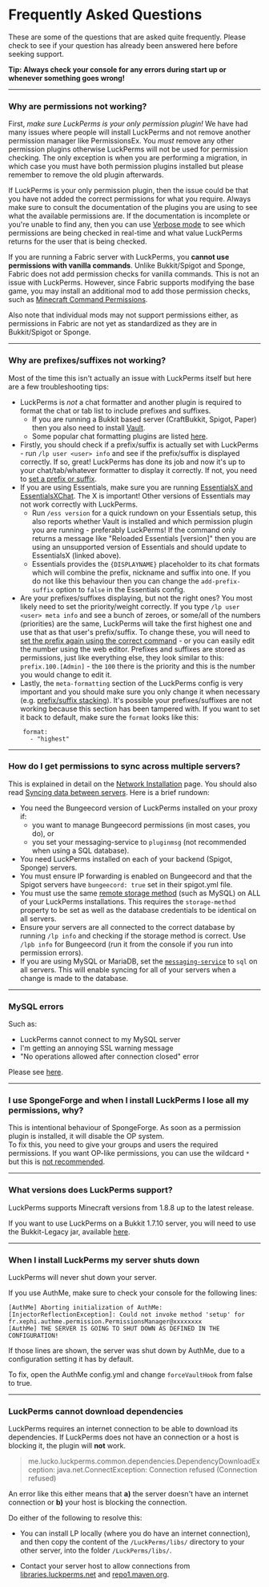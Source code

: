 # Frequently Asked Questions
These are some of the questions that are asked quite frequently. Please check to see if your question has already been answered here before seeking support.

**Tip: Always check your console for any errors during start up or whenever something goes wrong!**

***

### Why are permissions not working?
First, *make sure LuckPerms is your only permission plugin!* We have had many issues where people will install LuckPerms and not remove another permission manager like PermissionsEx. You *must* remove any other permission plugins otherwise LuckPerms will not be used for permission checking. The only exception is when you are performing a migration, in which case you must have both permission plugins installed but please remember to remove the old plugin afterwards.

If LuckPerms is your only permission plugin, then the issue could be that you have not added the correct permissions for what you require. Always make sure to consult the documentation of the plugins you are using to see what the available permissions are. If the documentation is incomplete or you're unable to find any, then you can use [Verbose mode](Verbose) to see which permissions are being checked in real-time and what value LuckPerms returns for the user that is being checked.

If you are running a Fabric server with LuckPerms, you **cannot use permissions with vanilla commands**. Unlike Bukkit/Spigot and Sponge, Fabric does not add permission checks for vanilla commands. This is not an issue with LuckPerms. However, since Fabric supports modifying the base game, you may install an additional mod to add those permission checks, such as [Minecraft Command Permissions](https://github.com/lucko/minecraft-command-permissions-fabric).

Also note that individual mods may not support permissions either, as permissions in Fabric are not yet as standardized as they are in Bukkit/Spigot or Sponge.

***

### Why are prefixes/suffixes not working?
Most of the time this isn't actually an issue with LuckPerms itself but here are a few troubleshooting tips:

- LuckPerms is *not* a chat formatter and another plugin is required to format the chat or tab list to include prefixes and suffixes.
  - If you are running a Bukkit based server (CraftBukkit, Spigot, Paper) then you also need to install [Vault](https://dev.bukkit.org/bukkit-plugins/vault/).
  - Some popular chat formatting plugins are listed [here](Prefixes,-Suffixes-&-Meta#displaying-prefixes-and-suffixes).
- Firstly, you should check if a prefix/suffix is actually set with LuckPerms - run `/lp user <user> info` and see if the prefix/suffix is displayed correctly. If so, great! LuckPerms has done its job and now it's up to your chat/tab/whatever formatter to display it correctly. If not, you need to [set a prefix or suffix](Prefixes,-Suffixes-&-Meta).
- If you are using Essentials, make sure you are running [EssentialsX and EssentialsXChat](https://ci.ender.zone/job/EssentialsX/). The X is important! Other versions of Essentials may not work correctly with LuckPerms.
  - Run `/ess version` for a quick rundown on your Essentials setup, this also reports whether Vault is installed and which permission plugin you are running - preferably LuckPerms! If the command only returns a message like "Reloaded Essentials [version]" then you are using an unsupported version of Essentials and should update to EssentialsX (linked above).
  - Essentials provides the `{DISPLAYNAME}` placeholder to its chat formats which will combine the prefix, nickname and suffix into one. If you do not like this behaviour then you can change the `add-prefix-suffix` option to `false` in the Essentials config.
- Are your prefixes/suffixes displaying, but not the right ones? You most likely need to set the priority/weight correctly. If you type `/lp user <user> meta info` and see a bunch of zeroes, or some/all of the numbers (priorities) are the same, LuckPerms will take the first highest one and use that as that user's prefix/suffix. To change these, you will need to [set the prefix again using the correct command](Meta-Commands#lp-usergroup-usergroup-meta-setprefix-priority-prefix-context) - or you can easily edit the number using the web editor. Prefixes and suffixes are stored as permissions, just like everything else, they look similar to this: `prefix.100.[Admin]` - the `100` there is the priority and this is the number you would change to edit it.
- Lastly, the `meta-formatting` section of the LuckPerms config is very important and you should make sure you only change it when necessary (e.g. [prefix/suffix stacking](Prefix-&-Suffix-Stacking)). It's possible your prefixes/suffixes are not working because this section has been tampered with. If you want to set it back to default, make sure the `format` looks like this:
```
    format:
      - "highest"
```

***

### How do I get permissions to sync across multiple servers?
This is explained in detail on the [Network Installation](Network-Installation) page. You should also read [Syncing data between servers](Syncing-data-between-servers). Here is a brief rundown:

- You need the Bungeecord version of LuckPerms installed on your proxy if:
  - you want to manage Bungeecord permissions (in most cases, you do), or
  - you set your messaging-service to `pluginmsg` (not recommended when using a SQL database).
- You need LuckPerms installed on each of your backend (Spigot, Sponge) servers.
- You must ensure IP forwarding is enabled on Bungeecord and that the Spigot servers have `bungeecord: true` set in their spigot.yml file.
- You must use the same [remote storage method](Storage-types#remote-databases) (such as MySQL) on ALL of your LuckPerms installations. This requires the `storage-method` property to be set as well as the database credentials to be identical on all servers.
- Ensure your servers are all connected to the correct database by running `/lp info` and checking if the storage method is correct. Use `/lpb info` for Bungeecord (run it from the console if you run into permission errors).
- If you are using MySQL or MariaDB, set the [`messaging-service`](Configuration#messaging-service) to `sql` on all servers. This will enable syncing for all of your servers when a change is made to the database.

***

### MySQL errors

Such as:

* LuckPerms cannot connect to my MySQL server
* I'm getting an annoying SSL warning message
* "No operations allowed after connection closed" error

Please see [here](Storage-system-errors).

***

### I use SpongeForge and when I install LuckPerms I lose all my permissions, why?
This is intentional behaviour of SpongeForge. As soon as a permission plugin is installed, it will disable the OP system.  
To fix this, you need to give your groups and users the required permissions. If you want OP-like permissions, you can use the wildcard `*` but this is [not recommended](https://nucleuspowered.org/docs/nowildcard.html).

***

### What versions does LuckPerms support?
LuckPerms supports Minecraft versions from 1.8.8 up to the latest release.  

If you want to use LuckPerms on a Bukkit 1.7.10 server, you will need to use the Bukkit-Legacy jar, available [here](https://luckperms.net/download).

***

### When I install LuckPerms my server shuts down
LuckPerms will never shut down your server.  

If you use AuthMe, make sure to check your console for the following lines:  
```
[AuthMe] Aborting initialization of AuthMe: [InjectorReflectionException]: Could not invoke method 'setup' for fr.xephi.authme.permission.PermissionsManager@xxxxxxxx
[AuthMe] THE SERVER IS GOING TO SHUT DOWN AS DEFINED IN THE CONFIGURATION!
```

If those lines are shown, the server was shut down by AuthMe, due to a configuration setting it has by default.

To fix, open the AuthMe config.yml and change `forceVaultHook` from false to true.

***

### LuckPerms cannot download dependencies 
LuckPerms requires an internet connection to be able to download its dependencies. If LuckPerms does not have an connection or a host is blocking it, the plugin will **not** work.

> me.lucko.luckperms.common.dependencies.DependencyDownloadException: java.net.ConnectException: Connection refused (Connection refused)

An error like this either means that **a)** the server doesn't have an internet connection or **b)** your host is blocking the connection.

Do either of the following to resolve this:

- You can install LP locally (where you do have an internet connection), and then copy the content of the `/LuckPerms/libs/` directory to your other server, into the folder `/LuckPerms/libs/`.

- Contact your server host to allow connections from [libraries.luckperms.net](https://libraries.luckperms.net/) and [repo1.maven.org](https://repo1.maven.org/maven2/).


